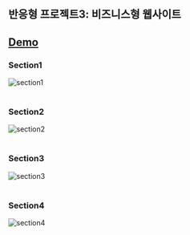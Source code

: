 ## 반응형 프로젝트3: 비즈니스형 웹사이트

## [Demo](https://kimyoosang.github.io/SideProject3_BusinessSite/)

### Section1
![section1](https://user-images.githubusercontent.com/71270310/153853522-2ab4c91d-d0a6-4c74-a2d1-fa1eda91a02f.gif)
<br></br>

### Section2
![section2](https://user-images.githubusercontent.com/71270310/153853549-4a0b2b0d-40eb-4652-b251-85364b3befc3.gif)
<br></br>

### Section3
![section3](https://user-images.githubusercontent.com/71270310/153853579-7ed1ea6a-1d1a-4675-9d48-c38a1438ca29.gif)
<br></br>

### Section4
![section4](https://user-images.githubusercontent.com/71270310/153853621-65ca488c-4a81-4d72-9410-1009115faad3.gif)
<br></br>


